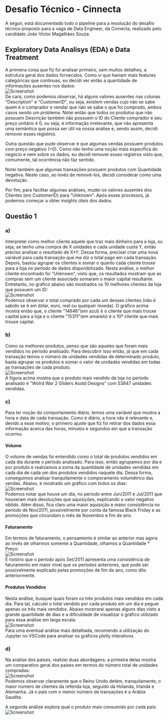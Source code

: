 # Desafio Técnico - Cinnecta
A seguir, está documentado todo o pipeline para a resolução do desafio técnico proposto para a vaga de Data Engineer, da Cinnecta, realizado pelo candidato João Victor Magalhães Souza.


## Exploratory Data Analisys (EDA) e Data Treatment
A primeira coisa que fiz foi analisar primeiro, sem muitos detalhes, a estrutura geral dos dados fornecidos. Como vi que haviam mais features categóricas que contínuas, eu decidi ver então a quantidade de informações ausentes nos dados:
<br>
![Screenshot](figures/fig_overview_data.png)
<br>
De cara, como podemos observar, há alguns valores ausentes nas colunas "Description" e "CustomerID", ou seja, existem vendas cujo não se sabe quem é o comprador e vendar que não se sabe o que foi comprado, ambos casos sendo um problema.
Notei então que todos os produtos que não possuem Descrição também não possuem o ID do Cliente comprador e seu preço unitário é 0, ou seja, é informação irrelevante, que não apresenta uma semântica que possa ser útil na nossa análise e, sendo assim, decidi remover esses registros.

Outra questão que pude observar é que algumas vendas possuem produtos com preço negativo (<0). Como não tenho uma noção mais específica do negócio e nem sobre os dados, eu decidi remover esses registros visto que, comumente, tal ocorrência não faz sentido.

Notei também que algumas transações possuem produtos com Quantidade negativa. Neste caso, ao invés de removê-los, decidi considerar como uma devolução.

Por fim, para facilitar algumas análises, mudei os valores ausentes dos Clientes (em CustomerID) para "Unknown". Após esses processos, já podemos começar a obter insights úteis dos dados.

## Questão 1
### <strong>a)</strong>
Interpretei como melhor cliente aquele que traz mais dinheiro para a loja, ou seja, se tenho uma compra de X unidades e cada unidade custa Y, então preciso analisar o resultado de X*Y. Dessa forma, precisei criar uma nova variável para cada transação que me diz o total pago em cada transação. Depois, bastou agrupar os clientes e somar o quanto cada cliente trouxe para a loja no período de dados disponibilizado. Nesta análise, o melhor cliente encontrado foi "Unknown", visto que, os resultados mostram que as compras sem um cliente associado somaram o maior capital resultante. Entretanto, no gráfico abaixo são mostrados os 10 melhores clientes da loja que possuem um ID:
<br>
![Screenshot](figures/1a.png)
<br>
Podemos observar o total comprado por cada um desses clientes (não é sabido se é em dólar, euro, real ou qualquer moeda). O gráfico acima mostra então que, o cliente "14646"(em azul) é o cliente que mais trouxe capital para a loja e o cliente "15311"(em amarelo) é o 10º cliente que mais trouxe capital.

### <strong>b)</strong>
Como os melhores produtos, penso que são aqueles que foram mais vendidos no período analisado. Para descobrir isso então, já que em cada transação temos o número de unidades vendidas de determinado produto, basta agrupar os produtos e somar o valor de unidades vendidas em todas as transações de cada produto. 
<br>
![Screenshot](figures/1b.png)
<br>
A figura acima mostra que o produto mais vendido da loja no período analisado é "Wolrd War 2 Gliders Asstd Designs" com 53847 unidades vendidas.

### <strong>c)</strong>
Para ter noção do comportamento diário, temos uma variável que mostra a hora e data de cada transação. Como é diário, a hora não é relevante e, devido a esse motivo, o primeiro ajuste que fiz foi retirar dos dados essa informação acerca das horas, minutos e segundos em que a transação ocorreu. 
#### <strong>Volume</strong>
O volume de vendas foi entendido como o total de produtos vendidos em cada dia durante o período analisado. Para isso, então agrupamos por dia e por produto e realizamos a soma da quantidade de unidades vendidas em cada dia de cada um dos produtos vendidos naquele dia. Dessa forma, conseguimos analisar tranquilamente o comporamento volumétrico das vendas. Abaixo, é mostrado um gráfico com todos os dias:
<br>
![Screenshot](figures/1c_volumes.png)
<br>
Podemos notar que houve um dia, no período entre Jun/2011 e Jul/2011 que houveram mais devoluções que aquisições, explicando o valor negativo obtido. Além disso, fica claro uma maior aquisição e maior consistência no período de Nov/2011, possivelmente por conta da famosa Black Friday e as promoções que circundam o mês de Novembro e fim de ano.

#### <strong>Faturamento</strong>
Em termos de faturamento, o pensamento é similar ao anterior mas agora ao invés de olharmos somente a Quantidade, olhamos a Quantidade * Preço:
<br>
![Screenshot](figures/1c_invoice.png)
<br>
É notório que o período após Set/2011 apresenta uma consistência de faturamento em maior nível que os períodos anteriores, que pode ser possivelmente explicado pelas promoções de fim de ano, como dito anteriormente.

#### <strong>Produtos Vendidos</strong>
Nesta análise, busquei quais foram os três produtos mais vendidos em cada dia. Para tal, calculei o total vendido por cada produto em um dia e peguei apenas os três mais vendidos. Abaixo mostrarei apenas alguns dias visto a grande quantidade de dias e a dificuldade de visualizar o gráfico utilizado para essa análise em larga escala:
<br>
![Screenshot](figures/1c_products.png)
<br>
Para uma eventual análise mais detalhada, recomendo a utilização do Jupyter no VSCode para analisar os gráficos plotly interativos. 

### <strong>d)</strong>
Na análise dos países, realizei duas abordagens: a primeira delas mostra um comparativo geral dos países em termos do número total de unidades compradas:
<br>
![Screenshot](figures/1d_general.png)
<br>
Podemos observar claramente que o Reino Unido detém, tranquilamente, o maior número de clientes da referida loja, seguido da Holanda, Irlanda e Alemanha. Já o país com o menor número de transações é a Arábia Saudita.

A segunda análise explora qual o produto mais consumido por cada país:
<br>
![Screenshot](figures/1d_by_country.png)
<br>
